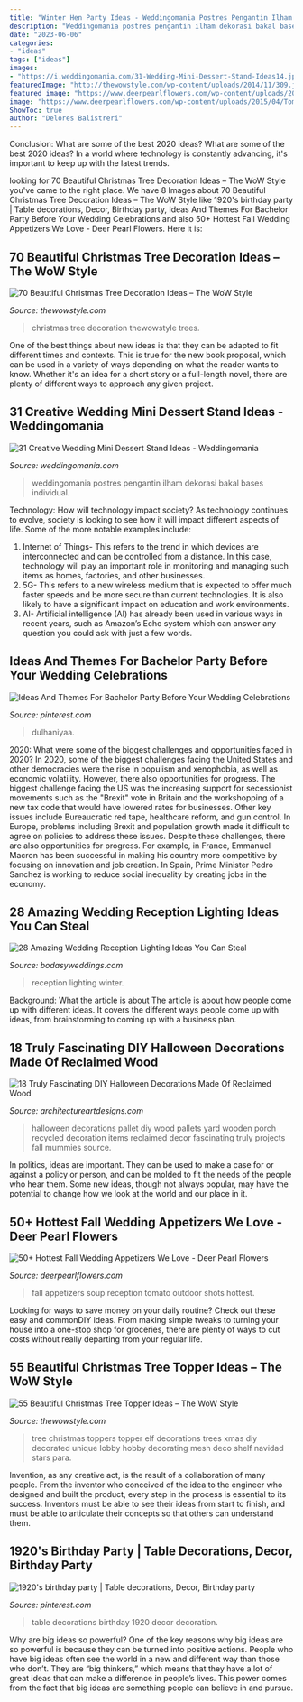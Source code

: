 ```yaml
---
title: "Winter Hen Party Ideas - Weddingomania Postres Pengantin Ilham Dekorasi Bakal Bases Individual"
description: "Weddingomania postres pengantin ilham dekorasi bakal bases individual"
date: "2023-06-06"
categories:
- "ideas"
tags: ["ideas"]
images:
- "https://i.weddingomania.com/31-Wedding-Mini-Dessert-Stand-Ideas14.jpg"
featuredImage: "http://thewowstyle.com/wp-content/uploads/2014/11/309.jpg"
featured_image: "https://www.deerpearlflowers.com/wp-content/uploads/2015/04/Tomato-Soup-Shots-Outdoor-Fall-Charlottesville-Wedding-Reception.jpg"
image: "https://www.deerpearlflowers.com/wp-content/uploads/2015/04/Tomato-Soup-Shots-Outdoor-Fall-Charlottesville-Wedding-Reception.jpg"
ShowToc: true
author: "Delores Balistreri"
---
```



Conclusion: What are some of the best 2020 ideas?
What are some of the best 2020 ideas? In a world where technology is constantly advancing, it's important to keep up with the latest trends.

	

		
looking for 70 Beautiful Christmas Tree Decoration Ideas – The WoW Style you've came to the right place. We have 8 Images about 70 Beautiful Christmas Tree Decoration Ideas – The WoW Style like 1920&#039;s birthday party | Table decorations, Decor, Birthday party, Ideas And Themes For Bachelor Party Before Your Wedding Celebrations and also 50+ Hottest Fall Wedding Appetizers We Love - Deer Pearl Flowers. Here it is:
		
    
## 70 Beautiful Christmas Tree Decoration Ideas – The WoW Style

<img loading=lazy src="http://thewowstyle.com/wp-content/uploads/2014/11/474.jpg" onerror="this.onerror=null;this.src='https://tse4.mm.bing.net/th?id=OIP.m5Chz2Jv6_3UQthqsXGY5AHaM3&amp;pid=15.1';" alt="70 Beautiful Christmas Tree Decoration Ideas – The WoW Style">

_Source: thewowstyle.com_

>christmas tree decoration thewowstyle trees. 

	

One of the best things about new ideas is that they can be adapted to fit different times and contexts. This is true for the new book proposal, which can be used in a variety of ways depending on what the reader wants to know. Whether it's an idea for a short story or a full-length novel, there are plenty of different ways to approach any given project.

    
## 31 Creative Wedding Mini Dessert Stand Ideas - Weddingomania

<img loading=lazy src="https://i.weddingomania.com/31-Wedding-Mini-Dessert-Stand-Ideas14.jpg" onerror="this.onerror=null;this.src='https://tse2.mm.bing.net/th?id=OIP.TMqV2tyUOBNrMsCCDdM0zAAAAA&amp;pid=15.1';" alt="31 Creative Wedding Mini Dessert Stand Ideas - Weddingomania">

_Source: weddingomania.com_

>weddingomania postres pengantin ilham dekorasi bakal bases individual. 

	

Technology: How will technology impact society?
As technology continues to evolve, society is looking to see how it will impact different aspects of life. Some of the more notable examples include:
1. Internet of Things- This refers to the trend in which devices are interconnected and can be controlled from a distance. In this case, technology will play an important role in monitoring and managing such items as homes, factories, and other businesses. 
2. 5G- This refers to a new wireless medium that is expected to offer much faster speeds and be more secure than current technologies. It is also likely to have a significant impact on education and work environments. 
3. AI- Artificial intelligence (AI) has already been used in various ways in recent years, such as Amazon’s Echo system which can answer any question you could ask with just a few words.

    
## Ideas And Themes For Bachelor Party Before Your Wedding Celebrations

<img loading=lazy src="https://i.pinimg.com/736x/96/9b/6b/969b6bb8ffa351c24bdb6e489738acca.jpg" onerror="this.onerror=null;this.src='https://tse4.mm.bing.net/th?id=OIP.duPSUSzpfcQ-Su1Eca5qJgAAAA&amp;pid=15.1';" alt="Ideas And Themes For Bachelor Party Before Your Wedding Celebrations">

_Source: pinterest.com_

>dulhaniyaa. 

	

2020: What were some of the biggest challenges and opportunities faced in 2020?
In 2020, some of the biggest challenges facing the United States and other democracies were the rise in populism and xenophobia, as well as economic volatility. However, there also opportunities for progress. The biggest challenge facing the US was the increasing support for secessionist movements such as the "Brexit" vote in Britain and the workshopping of a new tax code that would have lowered rates for businesses. Other key issues include Bureaucratic red tape, healthcare reform, and gun control. In Europe, problems including Brexit and population growth made it difficult to agree on policies to address these issues. Despite these challenges, there are also opportunities for progress. For example, in France, Emmanuel Macron has been successful in making his country more competitive by focusing on innovation and job creation. In Spain, Prime Minister Pedro Sanchez is working to reduce social inequality by creating jobs in the economy.

    
## 28 Amazing Wedding Reception Lighting Ideas You Can Steal

<img loading=lazy src="https://bodasyweddings.com/wp-content/uploads/2018/01/winter-wedding.jpg" onerror="this.onerror=null;this.src='https://tse2.mm.bing.net/th?id=OIP.gEcxy8HueJXJGArJg2icjwHaLH&amp;pid=15.1';" alt="28 Amazing Wedding Reception Lighting Ideas You Can Steal">

_Source: bodasyweddings.com_

>reception lighting winter. 

	

Background: What the article is about
The article is about how people come up with different ideas. It covers the different ways people come up with ideas, from brainstorming to coming up with a business plan.

    
## 18 Truly Fascinating DIY Halloween Decorations Made Of Reclaimed Wood

<img loading=lazy src="http://www.architectureartdesigns.com/wp-content/uploads/2016/09/15-8.jpg" onerror="this.onerror=null;this.src='https://tse2.mm.bing.net/th?id=OIP.d7_F82pkTBkZOq5DCjnEMwHaJ4&amp;pid=15.1';" alt="18 Truly Fascinating DIY Halloween Decorations Made Of Reclaimed Wood">

_Source: architectureartdesigns.com_

>halloween decorations pallet diy wood pallets yard wooden porch recycled decoration items reclaimed decor fascinating truly projects fall mummies source. 

	

In politics, ideas are important. They can be used to make a case for or against a policy or person, and can be molded to fit the needs of the people who hear them. Some new ideas, though not always popular, may have the potential to change how we look at the world and our place in it.

    
## 50+ Hottest Fall Wedding Appetizers We Love - Deer Pearl Flowers

<img loading=lazy src="https://www.deerpearlflowers.com/wp-content/uploads/2015/04/Tomato-Soup-Shots-Outdoor-Fall-Charlottesville-Wedding-Reception.jpg" onerror="this.onerror=null;this.src='https://tse1.mm.bing.net/th?id=OIP.e5GnwRAW3ebscvCTXFPjzAHaLH&amp;pid=15.1';" alt="50+ Hottest Fall Wedding Appetizers We Love - Deer Pearl Flowers">

_Source: deerpearlflowers.com_

>fall appetizers soup reception tomato outdoor shots hottest. 

	

Looking for ways to save money on your daily routine? Check out these easy and commonDIY ideas. From making simple tweaks to turning your house into a one-stop shop for groceries, there are plenty of ways to cut costs without really departing from your regular life.

    
## 55 Beautiful Christmas Tree Topper Ideas – The WoW Style

<img loading=lazy src="http://thewowstyle.com/wp-content/uploads/2014/11/309.jpg" onerror="this.onerror=null;this.src='https://tse3.mm.bing.net/th?id=OIP.7NtrsVDmVbW34HnFhehQ3gHaJ6&amp;pid=15.1';" alt="55 Beautiful Christmas Tree Topper Ideas – The WoW Style">

_Source: thewowstyle.com_

>tree christmas toppers topper elf decorations trees xmas diy decorated unique lobby hobby decorating mesh deco shelf navidad stars para. 

	

Invention, as any creative act, is the result of a collaboration of many people. From the inventor who conceived of the idea to the engineer who designed and built the product, every step in the process is essential to its success. Inventors must be able to see their ideas from start to finish, and must be able to articulate their concepts so that others can understand them.

    
## 1920&#039;s Birthday Party | Table Decorations, Decor, Birthday Party

<img loading=lazy src="https://i.pinimg.com/736x/0e/09/8c/0e098c1fac5e706ae88c16e2fb23cdc8.jpg" onerror="this.onerror=null;this.src='https://tse4.mm.bing.net/th?id=OIP.wBuLyBQ9QAyrohOpTjsaMwHaNK&amp;pid=15.1';" alt="1920&#039;s birthday party | Table decorations, Decor, Birthday party">

_Source: pinterest.com_

>table decorations birthday 1920 decor decoration. 

	

Why are big ideas so powerful?
One of the key reasons why big ideas are so powerful is because they can be turned into positive actions. People who have big ideas often see the world in a new and different way than those who don’t. They are “big thinkers,” which means that they have a lot of great ideas that can make a difference in people’s lives. This power comes from the fact that big ideas are something people can believe in and pursue.

